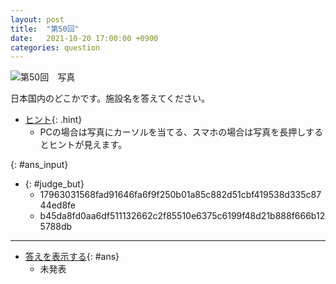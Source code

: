 ```yaml
---
layout: post
title:  "第50回"
date:   2021-10-20 17:00:00 +0900
categories: question
---
```


![第50回　写真](/kokodoko/images/q50.jpg "飯田線の駅")

日本国内のどこかです。施設名を答えてください。

- [ヒント](javascript:void(0)){: .hint}
   - PCの場合は写真にカーソルを当てる、スマホの場合は写真を長押しするとヒントが見えます。

[](javascript:void(0)){: #ans_input}

- [](javascript:void(0)){: #judge_but}
   - 17963031568fad91646fa6f9f250b01a85c882d51cbf419538d335c8744ed8fe
   - b45da8fd0aa6df511132662c2f85510e6375c6199f48d21b888f666b125788db

---

- [答えを表示する](javascript:void(0)){: #ans}  
   - 未発表

